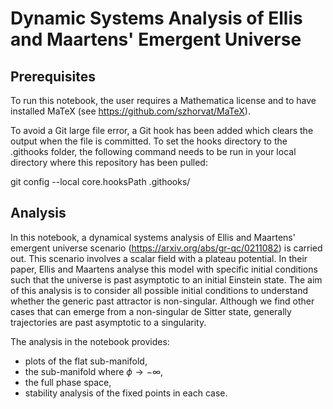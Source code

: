 # Dynamic Systems Analysis of Ellis and Maartens' Emergent Universe

## Prerequisites

To run this notebook, the user requires a Mathematica license and to have installed MaTeX (see https://github.com/szhorvat/MaTeX).

To avoid a Git large file error, a Git hook has been added which clears the output when the file is committed. To set the hooks directory to the .githooks folder, the following command needs to be run in your local directory where this repository has been pulled:

git config --local core.hooksPath .githooks/

## Analysis

In this notebook, a dynamical systems analysis of Ellis and Maartens' emergent universe scenario (https://arxiv.org/abs/gr-qc/0211082) is carried out. This scenario involves a scalar field with a plateau potential. In their paper, Ellis and Maartens analyse this model with specific initial conditions such that the universe is past asymptotic to an initial Einstein state. The aim of this analysis is to consider all possible initial conditions to understand whether the generic past attractor is non-singular. Although we find other cases that can emerge from a non-singular de Sitter state, generally trajectories are past asymptotic to a singularity. 

The analysis in the notebook provides:

+ plots of the flat sub-manifold,
+ the sub-manifold where $\phi \rightarrow -\infty$,
+ the full phase space,
+ stability analysis of the fixed points in each case.
